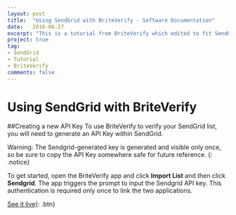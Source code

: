 ```yaml
---
layout: post
title:  "Using SendGrid with BriteVerify - Software Documentation"
date:   2016-06-27
excerpt: "This is a tutorial from BriteVerify which edited to fit SendGrid's doc standards and added to SendGrid's partners' documentation using Markdown, Atom, and Git"
project: true
tag:
- SendGrid
- Tutorial
- BriteVerify
comments: false
---
```

# Using SendGrid with BriteVerify
##Creating a new API Key
To use BriteVerify to verify your SendGrid list, you will need to generate an API Key within SendGrid. 

Warning: The Sendgrid-generated key is generated and visible only once, so be sure to copy the API Key somewhere safe for future reference. 
{: .notice}

To get started, open the BriteVerify app and click **Import List** and then click **Sendgrid**. The app triggers the prompt to input the Sendgrid API key. This authentication is required only once to link the two applications. 

[See it live](https://sendgrid.com/docs/Integrate/Tutorials/BriteVerify.html){: .btn}
